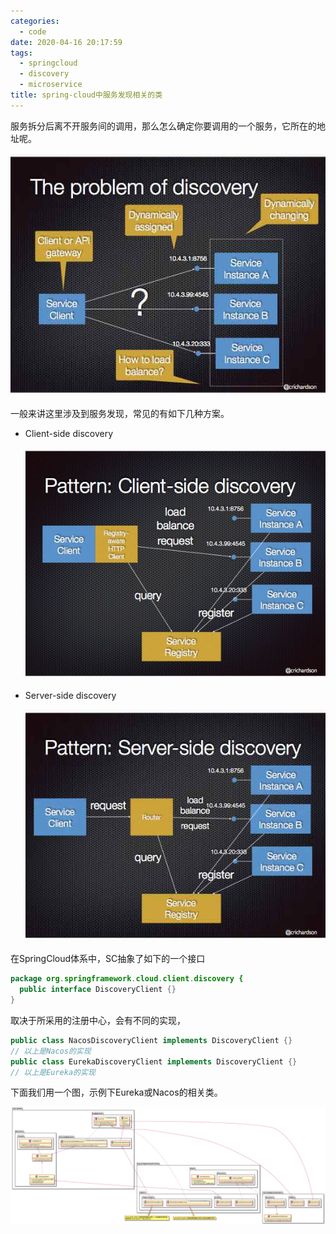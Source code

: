 ```yaml
---
categories:
  - code
date: 2020-04-16 20:17:59
tags:
  - springcloud
  - discovery
  - microservice
title: spring-cloud中服务发现相关的类
---
```



服务拆分后离不开服务间的调用，那么怎么确定你要调用的一个服务，它所在的地址呢。

![Channel inherit tree](/images/discovery-problem.jpeg)

一般来讲这里涉及到服务发现，常见的有如下几种方案。

- Client-side discovery

  ![Channel inherit tree](/images/client-side-discovery.jpeg)

- Server-side discovery

  ![Channel inherit tree](/images/server-side-discovery.jpeg)

在SpringCloud体系中，SC抽象了如下的一个接口

```java
package org.springframework.cloud.client.discovery {
  public interface DiscoveryClient {}
}
```

取决于所采用的注册中心，会有不同的实现，

``` java
public class NacosDiscoveryClient implements DiscoveryClient {}
// 以上是Nacos的实现
public class EurekaDiscoveryClient implements DiscoveryClient {}
// 以上是Eureka的实现
```

下面我们用一个图，示例下Eureka或Nacos的相关类。

![Channel inherit tree](/images/sc_discovery.png)